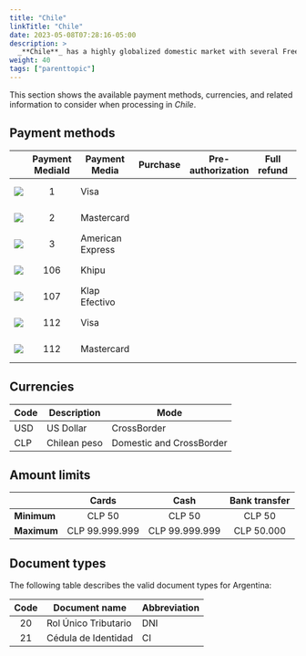 ```yaml
---
title: "Chile"
linkTitle: "Chile"
date: 2023-05-08T07:28:16-05:00
description: >
  _**Chile**_ has a highly globalized domestic market with several Free Trade Agreements in place including the _United States_ and _China_. Purchasing power is one of the highest in the region and the high adoption of local credit and debit cards enables eCommerce merchants to quickly gain traction.
weight: 40
tags: ["parenttopic"]
---
```


This section shows the available payment methods, currencies, and related information to consider when processing in _Chile_.

## Payment methods

| |Payment MediaId | Payment Media | Purchase | Pre-authorization | Full refund | Partial Refund | Type | Flow |
|-----|:---:|---|:---:|:---:|:---:|:---:|-----|-----|
| <img src="https://s3.amazonaws.com/gateway.test.bamboopayment.com/payment-method-logos/Visa_CreditCard.png"  style="" /> | 1 | Visa | <img src="/assets/check_mark_64.png" width="15px"/> | <img src="/assets/check_mark_64.png" width="15px"/> | <img src="/assets/check_mark_64.png" width="15px"/> | <img src="/assets/check_mark_64.png" width="15px"/> | Credit Card | API |
| <img src="https://s3.amazonaws.com/gateway.test.bamboopayment.com/payment-method-logos/MasterCard_CreditCard.png"  style="" /> | 2 | Mastercard | <img src="/assets/check_mark_64.png" width="15px"/> | <img src="/assets/check_mark_64.png" width="15px"/> | <img src="/assets/check_mark_64.png" width="15px"/> | <img src="/assets/check_mark_64.png" width="15px"/> | Credit Card | API |
| <img src="https://s3.amazonaws.com/gateway.test.bamboopayment.com/payment-method-logos/AmericanExpress_CreditCard.png"  style="" /> | 3 | American Express | <img src="/assets/check_mark_64.png" width="15px"/> | <img src="/assets/check_mark_64.png" width="15px"/> | <img src="/assets/check_mark_64.png" width="15px"/> | <img src="/assets/check_mark_64.png" width="15px"/> | Credit Card | API |
| <img src="https://s3.amazonaws.com/gateway.test.bamboopayment.com/payment-method-logos/Khipu_BankTransfer.png"  style="" />| 106 | Khipu | <img src="/assets/check_mark_64.png" width="15px"/> | <img src="/assets/x_mark_64.png" width="15px"/> | <img src="/assets/x_mark_64.png" width="15px"/> | <img src="/assets/x_mark_64.png" width="15px"/> | Bank Transfer | Redirect |
| <img src="https://s3.amazonaws.com/gateway.test.bamboopayment.com/payment-method-logos/Multicaja_PhysicalNetwork.png"  style="" />| 107 | Klap Efectivo | <img src="/assets/check_mark_64.png" width="15px"/> | <img src="/assets/x_mark_64.png" width="15px"/> | <img src="/assets/x_mark_64.png" width="15px"/> | <img src="/assets/x_mark_64.png" width="15px"/> | Cash | Redirect |
| <img src="https://s3.amazonaws.com/gateway.test.bamboopayment.com/payment-method-logos/Visa_CreditCard.png"  style="" /> | 112 | Visa | <img src="/assets/check_mark_64.png" width="15px"/> | <img src="/assets/x_mark_64.png" width="15px"/> | <img src="/assets/x_mark_64.png" width="15px"/> | <img src="/assets/x_mark_64.png" width="15px"/> | Debit Card | Redirect |
| <img src="https://s3.amazonaws.com/gateway.test.bamboopayment.com/payment-method-logos/MasterCard_CreditCard.png"  style="" /> | 112 | Mastercard | <img src="/assets/check_mark_64.png" width="15px"/> | <img src="/assets/x_mark_64.png" width="15px"/> | <img src="/assets/x_mark_64.png" width="15px"/> | <img src="/assets/x_mark_64.png" width="15px"/> | Debit Card | Redirect |

## Currencies

| Code | Description  | Mode                     |
|------|--------------|--------------------------|
| USD  | US Dollar    | CrossBorder              |
| CLP  | Chilean peso | Domestic and CrossBorder |

## Amount limits

|  | Cards | Cash | Bank transfer |
|---|:---:|:---:|:---:|
| **Minimum** | CLP 50 | CLP 50 | CLP 50 |
| **Maximum** | CLP 99.999.999 | CLP 99.999.999 | CLP 50.000 |

## Document types
The following table describes the valid document types for Argentina:

| Code | Document name        | Abbreviation |
|:----:|----------------------|--------------|
| 20   | Rol Único Tributario | DNI          |
| 21   | Cédula de Identidad  | CI           |